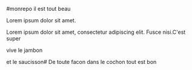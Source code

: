 #monrepo il est tout beau

Lorem ipsum dolor sit amet.

Lorem ipsum dolor sit amet, consectetur adipiscing elit. Fusce nisi.C'est super

vive le jambon

et le saucisson# De toute facon dans le cochon tout est bon
